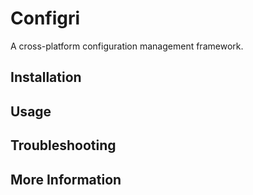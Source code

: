# Configri
A cross-platform configuration management framework.

## Installation

## Usage

## Troubleshooting

## More Information
